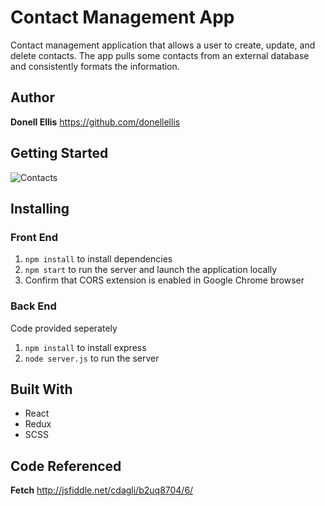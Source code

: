 # Contact Management App

Contact management application that allows a user to create, update, and delete contacts. The app pulls some contacts from an external database and consistently formats the information.

## Author
**Donell Ellis** https://github.com/donellellis


## Getting Started
![Contacts](https://i.imgur.com/6gjASjO.jpg)

## Installing
### Front End
1. `npm install` to install dependencies
2. `npm start` to run the server and launch the application locally
3. Confirm that CORS extension is enabled in Google Chrome browser

### Back End
Code provided seperately
1. `npm install` to install express
2. `node server.js` to run the server

## Built With
* React
* Redux
* SCSS

## Code Referenced
**Fetch**
http://jsfiddle.net/cdagli/b2uq8704/6/










